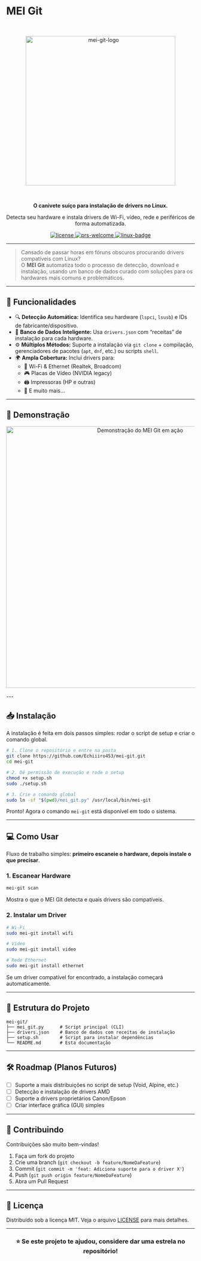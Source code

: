 # MEI Git

<div align="center">
  <br />
  <p>
    <a href="https://github.com/Echiiiro453/mei-git"><img src="https://imgur.com/DGVkhmq" width="400" alt="mei-git-logo" /></a>
  </p>
  <br />
  <p>
    <b>O canivete suíço para instalação de drivers no Linux.</b>
  </p>
  <p>
    Detecta seu hardware e instala drivers de Wi-Fi, vídeo, rede e periféricos de forma automatizada.
  </p>
  <p>
    <a href="#">
      <img src="https://img.shields.io/badge/license-MIT-blue.svg" alt="license" />
    </a>
    <a href="#">
      <img src="https://img.shields.io/badge/PRs-welcome-brightgreen.svg" alt="prs-welcome" />
    </a>
    <a href="#">
      <img src="https://img.shields.io/badge/Linux-FCC624?style=flat&logo=linux&logoColor=black" alt="linux-badge" />
    </a>
  </p>
</div>

---

> Cansado de passar horas em fóruns obscuros procurando drivers compatíveis com Linux?  
> O **MEI Git** automatiza todo o processo de detecção, download e instalação, usando um banco de dados curado com soluções para os hardwares mais comuns e problemáticos.

---

## 🚀 Funcionalidades

- 🔍 **Detecção Automática:** Identifica seu hardware (`lspci`, `lsusb`) e IDs de fabricante/dispositivo.  
- 📂 **Banco de Dados Inteligente:** Usa `drivers.json` com “receitas” de instalação para cada hardware.  
- ⚙️ **Múltiplos Métodos:** Suporte a instalação via `git clone` + compilação, gerenciadores de pacotes (`apt`, `dnf`, etc.) ou scripts `shell`.  
- 🌍 **Ampla Cobertura:** Inclui drivers para:
  - 📡 Wi-Fi & Ethernet (Realtek, Broadcom)  
  - 🎮 Placas de Vídeo (NVIDIA legacy)  
  - 🖨️ Impressoras (HP e outras)  
  - 🔌 E muito mais...  

---

## 🎥 Demonstração

<p align="center">
  <img src="https://i.imgur.com/hKSrdBG.gif" alt="Demonstração do MEI Git em ação" width="700"/>
</p>
---

## 📥 Instalação

A instalação é feita em dois passos simples: rodar o script de setup e criar o comando global.

```bash
# 1. Clone o repositório e entre na pasta
git clone https://github.com/Echiiiro453/mei-git.git
cd mei-git

# 2. Dê permissão de execução e rode o setup
chmod +x setup.sh
sudo ./setup.sh

# 3. Crie o comando global
sudo ln -sf "$(pwd)/mei_git.py" /usr/local/bin/mei-git
```

Pronto! Agora o comando `mei-git` está disponível em todo o sistema.  

---

## 💻 Como Usar

Fluxo de trabalho simples: **primeiro escaneie o hardware, depois instale o que precisar**.

### 1. Escanear Hardware
```bash
mei-git scan
```
Mostra o que o MEI Git detecta e quais drivers são compatíveis.  

### 2. Instalar um Driver
```bash
# Wi-Fi
sudo mei-git install wifi

# Vídeo
sudo mei-git install video

# Rede Ethernet
sudo mei-git install ethernet
```
Se um driver compatível for encontrado, a instalação começará automaticamente.

---

## 📂 Estrutura do Projeto

```
mei-git/
├── mei_git.py      # Script principal (CLI)
├── drivers.json    # Banco de dados com receitas de instalação
├── setup.sh        # Script para instalar dependências
└── README.md       # Esta documentação
```

---

## 🛠️ Roadmap (Planos Futuros)

- [ ] Suporte a mais distribuições no script de setup (Void, Alpine, etc.)  
- [ ] Detecção e instalação de drivers AMD  
- [ ] Suporte a drivers proprietários Canon/Epson  
- [ ] Criar interface gráfica (GUI) simples  

---

## 🤝 Contribuindo

Contribuições são muito bem-vindas!  

1. Faça um fork do projeto  
2. Crie uma branch (`git checkout -b feature/NomeDaFeature`)  
3. Commit (`git commit -m 'feat: Adiciona suporte para o driver X'`)  
4. Push (`git push origin feature/NomeDaFeature`)  
5. Abra um Pull Request  

---

## 📜 Licença

Distribuído sob a licença MIT. Veja o arquivo [LICENSE](LICENSE) para mais detalhes.  

---

<div align="center">
  <h3>⭐ Se este projeto te ajudou, considere dar uma estrela no repositório!</h3>
</div>
